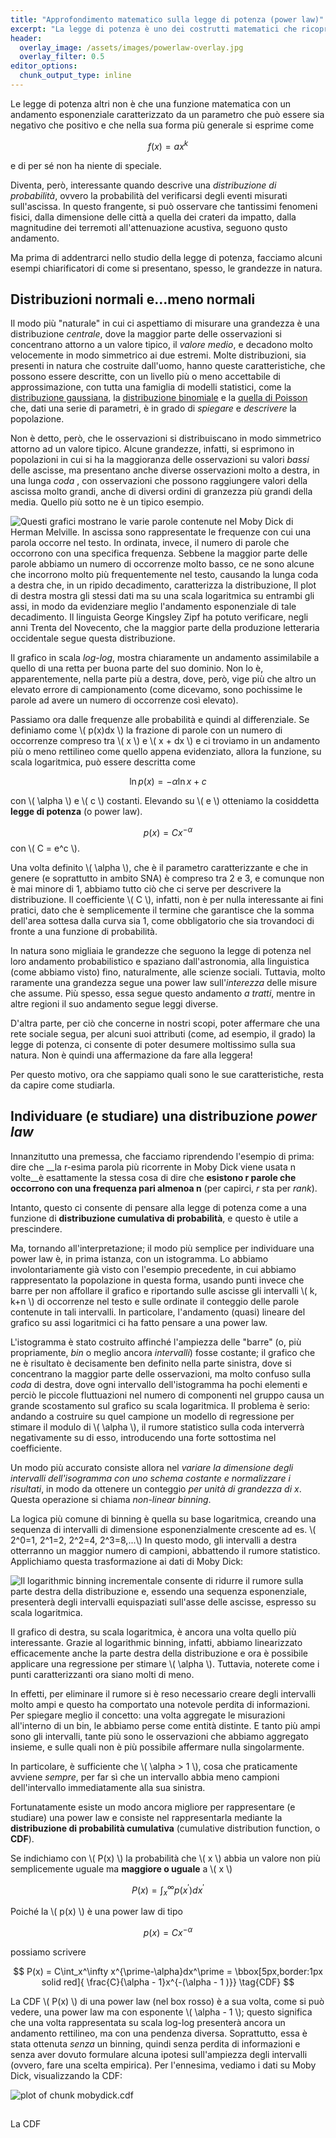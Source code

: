 ```yaml
---
title: "Approfondimento matematico sulla legge di potenza (power law)"
excerpt: "La legge di potenza è uno dei costrutti matematici che ricoprono massima importanza in Social Network Analysis. In questo articolo ci doteremo di tutti gli strumenti teorici e metodologici per applicarla allo studio delle reti"
header:
  overlay_image: /assets/images/powerlaw-overlay.jpg
  overlay_filter: 0.5
editor_options: 
  chunk_output_type: inline
---
```


Le legge di potenza altri non è che una funzione matematica con un andamento esponenziale caratterizzato da un parametro che può essere sia negativo che positivo e che nella sua forma più generale si esprime come

$$ f(x) = ax^k $$

e di per sé non ha niente di speciale.

Diventa, però, interessante quando descrive una _distribuzione di probabilità_, ovvero la probabilità del verificarsi degli eventi misurati sull'ascissa. In questo frangente, si può osservare che tantissimi fenomeni fisici, dalla dimensione delle città a quella dei crateri da impatto, dalla magnitudine dei terremoti all'attenuazione acustiva, seguono qusto andamento.

Ma prima di addentrarci nello studio della legge di potenza, facciamo alcuni esempi chiarificatori di come si presentano, spesso, le grandezze in natura.

## Distribuzioni normali e...meno normali

Il modo più "naturale" in cui ci aspettiamo di misurare una grandezza è una distribuzione _centrale_, dove la maggior parte delle osservazioni si concentrano attorno a un valore tipico, il _valore medio_, e decadono molto velocemente in modo simmetrico ai due estremi. Molte distribuzioni, sia presenti in natura che costruite dall'uomo, hanno queste caratteristiche, che possono essere descritte, con un livello più o meno accettabile di approssimazione, con tutta una famiglia di modelli statistici, come la [distribuzione gaussiana](https://it.wikipedia.org/wiki/Distribuzione_normale), la [distribuzione binomiale](https://it.wikipedia.org/wiki/Distribuzione_binomiale) e la [quella di Poisson](https://it.wikipedia.org/wiki/Distribuzione_di_Poisson) che, dati una serie di parametri, è in grado di _spiegare_ e _descrivere_ la popolazione.

Non è detto, però, che le osservazioni si distribuiscano in modo simmetrico attorno ad un valore tipico. Alcune grandezze, infatti, si esprimono in popolazioni in cui si ha la maggioranza delle osservazioni su valori _bassi_ delle ascisse, ma presentano anche diverse osservazioni molto a destra, in una lunga _coda_ , con osservazioni che possono raggiungere valori della ascissa molto grandi, anche di diversi ordini di granzezza più grandi della media. Quello più sotto ne è un tipico esempio.

![Questi grafici mostrano le varie parole contenute nel Moby Dick di Herman Melville. In ascissa sono rappresentate le frequenze con cui una parola occorre nel testo. In ordinata, invece, il numero di parole che occorrono con una specifica frequenza. Sebbene la maggior parte delle parole abbiamo un numero di occorrenze molto basso, ce ne sono alcune che incorrono molto più frequentemente nel testo, causando la lunga coda a destra che, in un ripido decadimento, caratterizza la distribuzione, Il plot di destra mostra gli stessi dati ma su una scala logaritmica su entrambi gli assi, in modo da evidenziare meglio l'andamento esponenziale di tale decadimento. Il linguista George Kingsley Zipf ha potuto verificare, negli anni Trenta del Novecento, che la maggior parte della produzione letteraria occidentale segue questa distribuzione.](/assets/figures/mobydick-1.svg)

Il grafico in scala _log-log_, mostra chiaramente un andamento assimilabile a quello di una retta per buona parte del suo dominio. Non lo è, apparentemente, nella parte più a destra, dove, però, vige più che altro un elevato errore di campionamento (come dicevamo, sono pochissime le parole ad avere un numero di occorrenze così elevato).

Passiamo ora dalle frequenze alle probabilità e quindi al differenziale. Se definiamo come \\( p(x)dx \\) la frazione di parole con un numero di occorrenze compreso tra \\( x \\) e \\( x + dx \\) e ci troviamo in un andamento più o meno rettilineo come quello appena evidenziato, allora la funzione, su scala logaritmica, può essere descritta come

$$ \ln p(x) = -\alpha \ln x + c $$

con \\( \alpha \\) e \\( c \\) costanti. Elevando su \\( e \\) otteniamo la cosiddetta __legge di potenza__ (o power law).

$$ p(x) = Cx^{-\alpha} \tag{*}$$
con \\( C = e^c \\).

Una volta definito \\( \alpha \\), che è il parametro caratterizzante e che in genere (e soprattutto in ambito SNA) è compreso tra 2 e 3, e comunque non è mai minore di 1,  abbiamo tutto ciò che ci serve per descrivere la distribuzione. Il coefficiente \\( C \\), infatti, non è per nulla interessante ai fini pratici, dato che è semplicemente il termine che garantisce che la somma dell'area sottesa dalla curva sia 1, come obbligatorio che sia trovandoci di fronte a una funzione di probabilità.

In natura sono migliaia le grandezze che seguono la legge di potenza nel loro andamento probabilistico e spaziano dall'astronomia, alla linguistica (come abbiamo visto) fino, naturalmente, alle scienze sociali. Tuttavia, molto raramente una grandezza segue una power law sull'_interezza_ delle misure che assume. Più spesso, essa segue questo andamento _a tratti_, mentre in altre regioni il suo andamento segue leggi diverse.

D'altra parte, per ciò che concerne in nostri scopi, poter affermare che una rete sociale segua, per alcuni suoi attributi (come, ad esempio, il grado) la legge di potenza, ci consente di poter desumere moltissimo sulla sua natura. Non è quindi una affermazione da fare alla leggera!

Per questo motivo, ora che sappiamo quali sono le sue caratteristiche, resta da capire come studiarla.

## Individuare (e studiare) una distribuzione _power law_
Innanzitutto una premessa, che facciamo riprendendo l'esempio di prima: dire che __la r-esima parola più ricorrente in Moby Dick viene usata n volte__è esattamente la stessa cosa di dire che __esistono r parole che occorrono con una frequenza pari almenoa n__ (per capirci, _r_ sta per _rank_).

Intanto, questo ci consente di pensare alla legge di potenza come a una funzione di __distribuzione cumulativa di probabilità__, e questo è utile a prescindere.

Ma, tornando all'interpretazione; il modo più semplice per individuare una power law è, in prima istanza, con un istogramma. Lo abbiamo involontariamente già visto con l'esempio precedente, in cui abbiamo rappresentato la popolazione in questa forma,  usando punti invece che barre per non affollare il grafico e riportando sulle ascisse gli intervalli \\( k, k+n \\) di occorrenze nel testo e sulle ordinate il conteggio delle parole contenute in tali intervalli. In particolare, l'andamento (quasi) lineare del grafico su assi logaritmici ci ha fatto pensare a una power law.

L'istogramma è stato costruito affinché l'ampiezza delle "barre" (o, più propriamente, _bin_ o meglio ancora _intervalli_) fosse costante; il grafico che ne è risultato è decisamente ben definito nella parte sinistra, dove si concentrano la maggior parte delle osservazioni, ma molto confuso sulla _coda_ di destra, dove ogni intervallo dell'istogramma ha pochi elementi e perciò le piccole fluttuazioni nel numero di componenti nel gruppo causa un grande scostamento sul grafico su scala logaritmica. Il problema è serio: andando a costruire su quel campione un modello di regressione per stimare il modulo di \\( \alpha \\), il rumore statistico sulla coda interverrà negativamente su di esso, introducendo una forte sottostima nel coefficiente.

Un modo più accurato consiste allora nel _variare la dimensione degli intervalli dell'isogramma con uno schema costante e normalizzare i risultati_, in modo da ottenere un conteggio _per unità di grandezza di x_. Questa operazione si chiama _non-linear binning_.

La logica più comune di binning è quella su base logaritmica, creando una sequenza di intervalli di dimensione esponenzialmente crescente ad es. \\( 2^0=1, 2^1=2, 2^2=4, 2^3=8,...\\)
In questo modo, gli intervalli a destra otterranno un maggior numero di campioni, abbattendo il rumore statistico. Applichiamo questa trasformazione ai dati di Moby Dick:

![Il _logarithmic binning_ incrementale consente di ridurre il rumore sulla parte destra della distribuzione e, essendo una sequenza esponenziale, presenterà degli intervalli equispaziati sull'asse delle ascisse, espresso su scala logaritmica.](/assets/figures/mobydick.log-1.svg)

Il grafico di destra, su scala logaritmica, è ancora una volta quello più interessante. Grazie al logarithmic binning, infatti, abbiamo linearizzato efficacemente anche la parte destra della distribuzione e ora è possibile applicare una regressione per stimare \\( \alpha \\). Tuttavia, noterete come i punti caratterizzanti ora siano molti di meno.

In effetti, per eliminare il rumore si è reso necessario creare degli intervalli molto ampi e questo ha comportato una notevole perdita di informazioni. Per spiegare meglio il concetto: una volta aggregate le misurazioni all'interno di un bin, le abbiamo perse come entità distinte. E tanto più ampi sono gli intervalli, tante più sono le osservazioni che abbiamo aggregato insieme, e sulle quali non è più possibile affermare nulla singolarmente.

In particolare, è sufficiente che \\( \alpha > 1 \\), cosa che praticamente avviene _sempre_, per far sì che un intervallo abbia meno campioni dell'intervallo immediatamente alla sua sinistra.

Fortunatamente esiste un modo ancora migliore per rappresentare (e studiare) una power law e consiste nel rappresentarla mediante la __distribuzione di probabilità cumulativa__ (cumulative distribution function, o __CDF__).

Se indichiamo con \\( P(x) \\) la probabilità che \\( x \\) abbia un valore non più semplicemente uguale ma __maggiore o uguale__ a \\( x \\)

$$ P(x) = \int_x^\infty p(x^\prime)dx^\prime $$

Poiché la \\( p(x) \\) è una power law di tipo

$$ p(x) = Cx^{-\alpha} $$

possiamo scrivere

$$ P(x) = C\int_x^\infty x^{\prime-\alpha}dx^\prime = \bbox[5px,border:1px solid red]{ \frac{C}{\alpha - 1}x^{-(\alpha - 1 )}} \tag{CDF} $$

La CDF \\( P(x) \\) di una power law (nel box rosso) è a sua volta, come si può vedere, una power law ma con esponente \\( \alpha - 1 \\); questo significa che una volta rappresentata su scala log-log presenterà ancora un andamento rettilineo, ma con una pendenza diversa.
Soprattutto,  essa è stata ottenuta _senza_ un binning, quindi senza perdita di informazioni e senza aver dovuto formulare alcuna ipotesi sull'ampiezza degli intervalli (ovvero, fare una scelta empirica). Per l'ennesima, vediamo i dati su Moby Dick, visualizzando la CDF:

![plot of chunk mobydick.cdf](/assets/figures/mobydick.cdf-1.svg)

##

La CDF 






